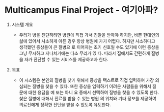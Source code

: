 # Multicampus Final Project - 여기아파?
1. 시스템 개요
   - 우리가 병을 진단하려면 병원에 직접 가서 진찰을 받아야 하지만, 바쁜 현대인의 삶에 있어서
사소하게 아픈 경우 항상 병원에 가기 어렵다. 하지만 사소하다고 생각했던 증상들이 큰 질병으
로 이어지는 초기 신호일 수도 있기에 이런 증상을 그냥 무시하고 지나치기에는 다소 무리가 있
다. 따라서 집에서도 간편하게 질병을 자가 진단할 수 있는 서비스를 제공하고자 한다.

2. 목표
   - 이 시스템은 본인의 질병을 찾기 위해서 증상을 텍스트로 직접 입력하여 가장 의심되는 질병을
찾을 수 있다. 또한 증상을 입력하기 어려운 사람들을 위해서 질문에 대한 응답을 예 또는 아니
요 중에서 선택하여 질병을 찾을 수 있도록 한다. 찾은 질병에 대해서 진료를 받을 수 있는 병원
의 위치와 기타 정보를 제공하여 의료진에게 정확한 진단을 받을 수 있도록 유도한다.